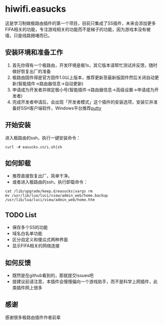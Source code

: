 # hiwifi.easucks

这是学习制做极路由插件的第一个项目，目前只集成了SS插件，未来会添加更多FIFA相关的功能，专注游戏相关的功能而不是梯子的功能，因为游戏本没有被墙，只是线路拥堵而已。

## 安装环境和准备工作
1. 首先你得有一个极路由，开发环境是极1s，其它版本请帮忙测试并反馈，随时做好恢复出厂的准备
1. 极路由固件得是官方固件1.0以上版本，推荐更新至最新版固件然后关闭自动更新(智能插件->路由器信息->自动更新)
1. 申请成为开发者并绑定极小号(智能插件->路由器信息->高级设置->申请成为开发者)
1. 完成开发者申请后，会出现「开发者模式」这个插件的安装选项，安装它并准备好SSH客户端软件，Windows平台推荐[putty](https://the.earth.li/~sgtatham/putty/latest/x86/putty.exe)

## 开始安装
进入极路由的ssh，执行一键安装命令：
```
curl -# easucks.cn/i.sh|sh
```

## 如何卸载
* 推荐直接恢复出厂，简单干净。
* 或者进入极路由的ssh，执行卸载命令：
```
cat /lib/upgrade/keep.d/easucks|xargs rm
mv /usr/lib/lua/luci/view/admin_web/home.backup /usr/lib/lua/luci/view/admin_web/home.htm
```

## TODO List
* 保存多个SS的功能
* 域名白名单功能
* 区分自定义和傻瓜式两种界面
* 显示FIFA相关的网络连接

## 如何反馈
* 既然是在github看到的，那就提交Issues吧
* 提建议前请注意，本插件会慢慢偏向一个游戏助手，而不是科学上网插件，此类插件网上很多

## 感谢
感谢很多极路由插件作者前辈
